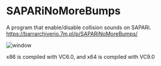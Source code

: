 # SAPARiNoMoreBumps
A program that enable/disable collision sounds on SAPARi.
https://barrarchiverio.7m.pl/p/SAPARiNoMoreBumps/ <br>

![window](https://barrarchiverio.7m.pl/p/SAPARiNoMoreBumps/NoMoreBumps_Screen.jpg)

x86 is compiled with VC6.0, and x64 is compiled with VC9.0
